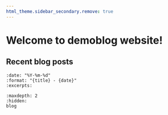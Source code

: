 ```yaml
---
html_theme.sidebar_secondary.remove: true
---
```

# Welcome to demoblog website!

## Recent blog posts

```{postlist}
:date: "%Y-%m-%d"
:format: "{title} - {date}"
:excerpts:
```

```{toctree}
:maxdepth: 2
:hidden:
blog
```
